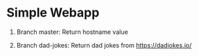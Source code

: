 # Simple Webapp

1. Branch master: Return hostname value

2. Branch dad-jokes: Return dad jokes from <https://dadjokes.io/>